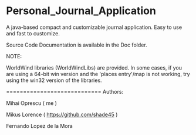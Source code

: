 Personal_Journal_Application
============================

A java-based compact and customizable journal application. Easy to use and fast to customize.

Source Code Documentation is available in the Doc folder.

NOTE:

WorldWind libraries (WorldWindLibs) are provided. In some cases, if you are using a 64-bit win version and
the 'places entry'/map is not working, try using the win32 version of the libraries.


============================
Authors:

Mihai Oprescu ( me )

Mikus Lorence ( https://github.com/shade45 )

Fernando Lopez de la Mora

